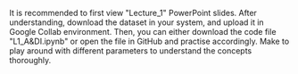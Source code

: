 It is recommended to first view "Lecture_1" PowerPoint slides. After understanding, download the dataset in your system, and upload it in Google Collab environment. Then, you can either download the code file "L1_A&DI.ipynb" or open the file in GitHub and practise accordingly. Make to play around with different parameters to understand the concepts thoroughly. 
